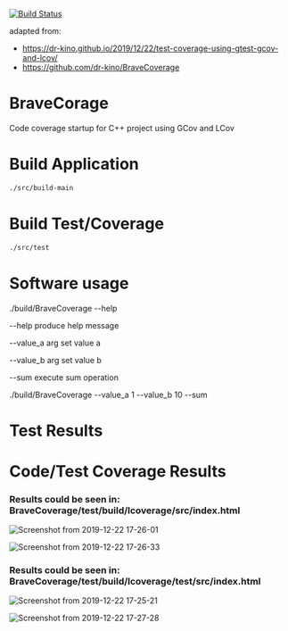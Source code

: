 [![Build Status](https://travis-ci.com/Masterxilo/BraveCoverage.svg?branch=master)](https://travis-ci.com/Masterxilo/BraveCoverage)

adapted from:
* https://dr-kino.github.io/2019/12/22/test-coverage-using-gtest-gcov-and-lcov/
* https://github.com/dr-kino/BraveCoverage

# BraveCorage
Code coverage startup for C++ project using GCov and LCov

# Build Application

```bash
./src/build-main
```

# Build Test/Coverage

```bash
./src/test
```

# Software usage

./build/BraveCoverage --help

  --help            produce help message

  --value_a arg     set value a

  --value_b arg     set value b

  --sum             execute sum operation

./build/BraveCoverage --value_a 1 --value_b 10 --sum

# Test Results


# Code/Test Coverage Results

### Results could be seen in: BraveCoverage/test/build/lcoverage/src/index.html
![Screenshot from 2019-12-22 17-26-01](https://user-images.githubusercontent.com/27175864/71325163-d26f3880-24e0-11ea-8a18-25dc94d9a153.png)

![Screenshot from 2019-12-22 17-26-33](https://user-images.githubusercontent.com/27175864/71325184-08142180-24e1-11ea-9ab8-92c7180047fb.png)

### Results could be seen in: BraveCoverage/test/build/lcoverage/test/src/index.html
![Screenshot from 2019-12-22 17-25-21](https://user-images.githubusercontent.com/27175864/71325145-91772400-24e0-11ea-918b-2b5711ba4f36.png)

![Screenshot from 2019-12-22 17-27-28](https://user-images.githubusercontent.com/27175864/71325188-1a8e5b00-24e1-11ea-80e4-fffb6c6d1261.png)
